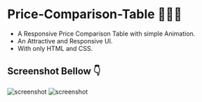 # Price-Comparison-Table 💸💲💸

- A Responsive Price Comparison Table with simple Animation.
- An Attractive and Responsive UI.
- With only HTML and CSS.

## Screenshot Bellow 👇
![screenshot](https://github.com/blackcodding/Price-Comparison-Table/blob/master/Price-comparion-screenshot.PNG)
![screenshot](https://github.com/blackcodding/Price-Comparison-Table/blob/master/price-compar-responsive-screenshot.PNG)
